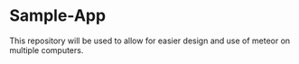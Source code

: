 # Sample-App
This repository will be used to allow for easier design and use of meteor on multiple computers.
